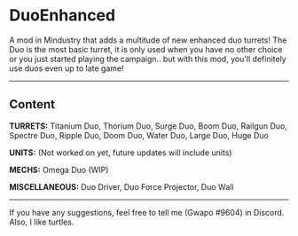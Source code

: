 # DuoEnhanced
A mod in Mindustry that adds a multitude of new enhanced duo turrets! The Duo is the most basic turret, it is only used when you have no other choice or you just started playing the campaign.. but with this mod, you'll definitely use duos even up to late game!

-----------------------------
<h2> Content </h2>

<b>TURRETS:</b> Titanium Duo, Thorium Duo, Surge Duo, Boom Duo, Railgun Duo, Spectre Duo, Ripple Duo, Doom Duo, Water Duo, Large Duo, Huge Duo

<b>UNITS:</b> (Not worked on yet, future updates will include units)

<b>MECHS:</b> Omega Duo (WIP)

<b>MISCELLANEOUS:</b> Duo Driver, Duo Force Projector, Duo Wall

-----------------------------

If you have any suggestions, feel free to tell me (Gwapo #9604) in Discord. Also, I like turtles.



